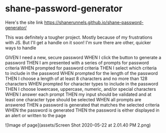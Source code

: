 # shane-password-generator

Here's the site link https://shanerunnels.github.io/shane-password-generator/

This was definitely a tougher project. Mostly because of my frustrations with JS. But I'll get a handle on it soon! I'm sure there are other, quicker ways to handle 

GIVEN I need a new, secure password
WHEN I click the button to generate a password
THEN I am presented with a series of prompts for password criteria
WHEN prompted for password criteria
THEN I select which criteria to include in the password
WHEN prompted for the length of the password
THEN I choose a length of at least 8 characters and no more than 128 characters
WHEN prompted for character types to include in the password
THEN I choose lowercase, uppercase, numeric, and/or special characters
WHEN I answer each prompt
THEN my input should be validated and at least one character type should be selected
WHEN all prompts are answered
THEN a password is generated that matches the selected criteria
WHEN the password is generated
THEN the password is either displayed in an alert or written to the page

![Image of page](assets/Screen Shot 2020-05-22 at 2.01.40 PM 2.png)
